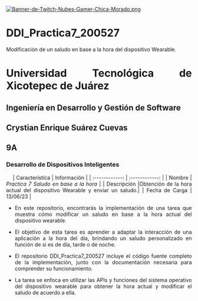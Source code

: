 [![Banner-de-Twitch-Nubes-Gamer-Chica-Morado.png](https://i.postimg.cc/15q3LFXF/Banner-de-Twitch-Nubes-Gamer-Chica-Morado.png)](https://postimg.cc/MvzwBvyZ)

<div align="Justify">

# DDI_Practica7_200527
Modificación de un saludo en base a la hora del dispositivo Wearable.
# Universidad Tecnológica de Xicotepec de Juárez

## Ingeniería en Desarrollo y Gestión de Software
## Crystian Enrique Suárez Cuevas
## 9A
### Desarrollo de Dispositivos Inteligentes

&nbsp;
&nbsp;
|  Característica |  Información |
| :------------: | :------------: |
| Nombre | **Practica 7* Saludo  en base a la hora* |
| Descripción  |Obtención de la hora actual del dispositivo Wearable y enviar un saludo.|
|  Fecha de Carga | 13/06/23  |



 - En este repositorio, encontrarás la implementación de una tarea que muestra cómo modificar un saludo en base a la hora actual del dispositivo wearable.
 - El objetivo de esta tarea es aprender a adaptar la interacción de una aplicación a la hora del día, brindando un saludo personalizado en función de si es de día, tarde o de noche.

 - El repositorio DDI_Practica7_200527 incluye el código fuente completo de la implementación, junto con la documentación necesaria para comprender su funcionamiento.
 - La tarea se enfoca en utilizar las APIs y funciones del sistema operativo del dispositivo wearable para obtener la hora actual y modificar el saludo de acuerdo a ella.
